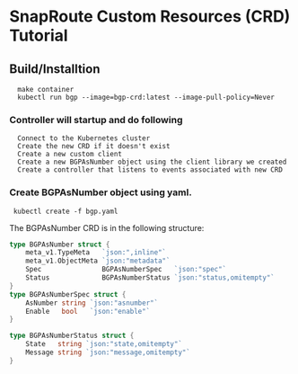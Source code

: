 # SnapRoute Custom Resources (CRD) Tutorial

## Build/Installtion
```
  make container 
  kubectl run bgp --image=bgp-crd:latest --image-pull-policy=Never
```
###  Controller will startup and do following
```
  Connect to the Kubernetes cluster 
  Create the new CRD if it doesn't exist  
  Create a new custom client 
  Create a new BGPAsNumber object using the client library we created 
  Create a controller that listens to events associated with new CRD
```
###  Create BGPAsNumber object using yaml.
```
 kubectl create -f bgp.yaml
```

The BGPAsNumber CRD is in the following structure:


```go
type BGPAsNumber struct {
	meta_v1.TypeMeta   `json:",inline"`
	meta_v1.ObjectMeta `json:"metadata"`
	Spec               BGPAsNumberSpec   `json:"spec"`
	Status             BGPAsNumberStatus `json:"status,omitempty"`
}
type BGPAsNumberSpec struct {
	AsNumber string `json:"asnumber"`
	Enable   bool   `json:"enable"`
}

type BGPAsNumberStatus struct {
	State   string `json:"state,omitempty"`
	Message string `json:"message,omitempty"`
}
```


